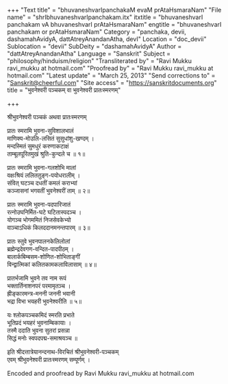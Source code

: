 +++
"Text title" = "bhuvaneshvarIpanchakaM evaM prAtaHsmaraNam"
"File name" = "shrIbhuvaneshvarIpanchakam.itx"
itxtitle = "bhuvaneshvarI panchakam vA bhuvaneshvarI prAtaHsmaraNam"
engtitle = "bhuvaneshvarI panchakam or prAtaHsmaraNam"
Category = "panchaka, devii, dashamahAvidyA, dattAtreyAnandanAtha, devI"
Location = "doc_devii"
Sublocation = "devii"
SubDeity = "dashamahAvidyA"
Author = "dattAtreyAnandanAtha"
Language = "Sanskrit"
Subject = "philosophy/hinduism/religion"
"Transliterated by" = "Ravi Mukku ravi_mukku at hotmail.com"
"Proofread by" = "Ravi Mukku ravi_mukku at hotmail.com"
"Latest update" = "March 25, 2013"
"Send corrections to" = "Sanskrit@cheerful.com"
"Site access" = "https://sanskritdocuments.org"
title = "भुवनेश्वरी पञ्चकम् वा भुवनेश्वरी प्रातःस्मरणम्"

+++
  
 श्रीभुवनेश्वरी पञ्चकं अथवा प्रातःस्मरणम्   
  
प्रातः स्मरामि भुवना-सुविशालभालं  
माणिक्य-मोउलि-लसितं सुसुधांशु-खण्दम् ।  
मन्दस्मितं सुमधुरं करुणाकटाक्षं  
ताम्बूलपूरितमुखं श्रुति-कुन्दले च ॥ १॥  
  
प्रातः स्मरामि भुवना-गलशोभि मालां  
वक्षःश्रियं ललिततुङ्ग-पयोधरालीम् ।  
संवित् घटञ्च दधतीं कमलं कराभ्यां  
कञ्जासनां भगवतीं भुवनेश्वरीं ताम् ॥ २॥  
  
प्रातः स्मरामि भुवना-पदपारिजातं  
रत्नोउघनिर्मित-घटे घटितास्पदञ्च ।  
योगञ्च भोगममितं निजसेवकेभ्यो  
वाञ्चाऽधिकं किलददानमनन्तपारम् ॥ ३॥  
  
प्रातः स्तुवे भुवनपालनकेलिलोलां  
ब्रह्मेन्द्रदेवगण-वन्दित-पादपीठम् ।  
बालार्कबिम्बसम-शोणित-शोभिताङ्गीं  
विन्द्वात्मिकां कलितकामकलाविलासाम् ॥ ४॥  
  
प्रातर्भजामि भुवने तव नाम रूपं  
भक्तार्तिनाशनपरं परमामृतञ्च ।  
ह्रीङ्कारमन्त्र-मननी जननी भवानी  
भद्रा विभा भयहरी भुवनेश्वरीति ॥ ५॥  
  
यः श्लोकपञ्चकमिदं स्मरति प्रभाते  
भूतिप्रदं भयहरं भुवनाम्बिकायाः ।  
तस्मै ददाति भुवना सुतरां प्रसन्ना  
सिद्धं मनोः स्वपदपद्म-समाश्रयञ्च ॥  
  
इति श्रीदत्तात्रेयानन्दनाथ-विरचितं श्रीभुवनेश्वरी-पञ्चकम्  
एवम् श्रीभुवनेश्वरी प्रातःस्मरणम् सम्पूर्णम् ।  
  
  
Encoded and proofread by Ravi Mukku ravi\_mukku at hotmail.com  
  
